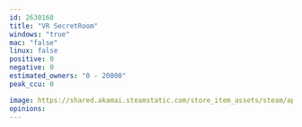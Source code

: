 ```yaml
---
id: 2630160
title: "VR SecretRoom"
windows: "true"
mac: "false"
linux: false
positive: 0
negative: 0
estimated_owners: "0 - 20000"
peak_ccu: 0

image: https://shared.akamai.steamstatic.com/store_item_assets/steam/apps/2630160/header.jpg?t=1698025229
opinions:
---
```

